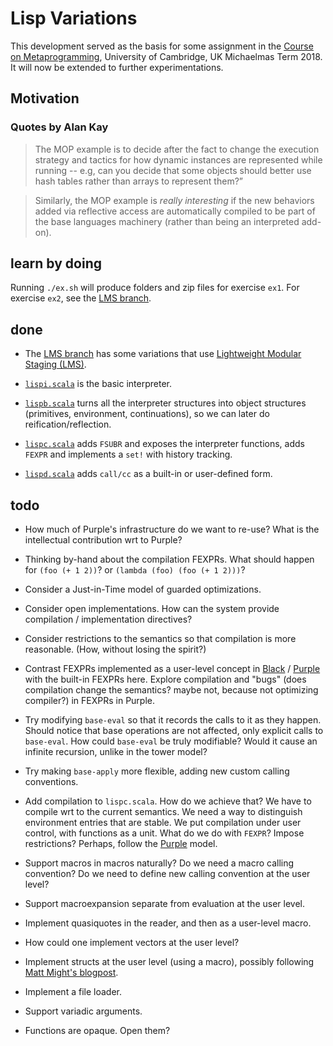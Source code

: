 # Lisp Variations

This development served as the basis for some assignment in the [Course on Metaprogramming](https://github.com/namin/metaprogramming), University of Cambridge, UK Michaelmas Term 2018.
It will now be extended to further experimentations.

## Motivation

### Quotes by Alan Kay

> The MOP example is to decide after the fact to change the execution
> strategy and tactics for how dynamic instances are represented while
> running -- e.g, can you decide that some objects should better use
> hash tables rather than arrays to represent them?”

> Similarly, the MOP example is *really interesting* if the new
> behaviors added via reflective access are automatically compiled to
> be part of the base languages machinery (rather than being an
> interpreted add-on).

## learn by doing

Running `./ex.sh` will produce folders and zip files for exercise `ex1`.
For exercise `ex2`, see the [LMS branch](https://github.com/namin/lisp-variations/tree/lms).

## done

- The [LMS branch](https://github.com/namin/lisp-variations/tree/lms) has some variations that use [Lightweight Modular Staging (LMS)](https://scala-lms.github.io/tutorials).

- [`lispi.scala`](lispi.scala) is the basic interpreter.

- [`lispb.scala`](lispb.scala) turns all the interpreter structures into object
  structures (primitives, environment, continuations), so we can later
  do reification/reflection.

- [`lispc.scala`](lispc.scala) adds `FSUBR` and exposes the interpreter functions,
  adds `FEXPR` and implements a `set!` with history tracking.

- [`lispd.scala`](lispd.scala) adds `call/cc` as a built-in or user-defined form.

## todo

- How much of Purple's infrastructure do we want to re-use? What is the intellectual contribution wrt to Purple?

- Thinking by-hand about the compilation FEXPRs. What should happen for `(foo (+ 1 2))`? or `(lambda (foo) (foo (+ 1 2)))`?

- Consider a Just-in-Time model of guarded optimizations.

- Consider open implementations. How can the system provide compilation / implementation directives?

- Consider restrictions to the semantics so that compilation is more reasonable. (How, without losing the spirit?)

- Contrast FEXPRs implemented as a user-level concept in
  [Black](https://github.com/namin/black/blob/fexpr/examples/fexpr.blk)
  /
  [Purple](https://github.com/namin/lms-black/blob/master/src/test/scala/lms/black/fexpr.scala)
  with the built-in FEXPRs here.
  Explore compilation and "bugs" (does compilation change the semantics? maybe not, because not optimizing compiler?)
  in FEXPRs in Purple.

- Try modifying `base-eval` so that it records the calls to it as they happen.
  Should notice that base operations are not affected, only explicit calls to `base-eval`.
  How could `base-eval` be truly modifiable? Would it cause an infinite recursion, unlike in the tower model?

- Try making `base-apply` more flexible, adding new custom calling conventions.

- Add compilation to `lispc.scala`. How do we achieve that? We
  have to compile wrt to the current semantics. We need a way to
  distinguish environment entries that are stable. We put compilation
  under user control, with functions as a unit. What do we do with
  `FEXPR`? Impose restrictions? Perhaps, follow the [Purple](https://github.com/namin/lms-black) model.

- Support macros in macros naturally? Do we need a macro calling convention? Do we need to define new calling convention at the user level?

- Support macroexpansion separate from evaluation at the user level.

- Implement quasiquotes in the reader, and then as a user-level macro.

- How could one implement vectors at the user level?

- Implement structs at the user level (using a macro), possibly following [Matt Might's blogpost](https://matt.might.net/articles/implementation-of-scheme-vector-struct-in-syntax-rules/).

- Implement a file loader.

- Support variadic arguments.

- Functions are opaque. Open them?
